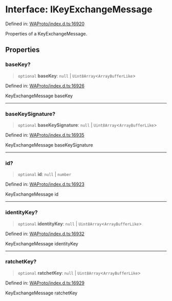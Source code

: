 # Interface: IKeyExchangeMessage

Defined in: [WAProto/index.d.ts:16920](https://github.com/Fokusdotid/bail/blob/82f46c566476ac566bfd781dede14412fcdfb787/WAProto/index.d.ts#L16920)

Properties of a KeyExchangeMessage.

## Properties

### baseKey?

> `optional` **baseKey**: `null` \| `Uint8Array`\<`ArrayBufferLike`\>

Defined in: [WAProto/index.d.ts:16926](https://github.com/Fokusdotid/bail/blob/82f46c566476ac566bfd781dede14412fcdfb787/WAProto/index.d.ts#L16926)

KeyExchangeMessage baseKey

***

### baseKeySignature?

> `optional` **baseKeySignature**: `null` \| `Uint8Array`\<`ArrayBufferLike`\>

Defined in: [WAProto/index.d.ts:16935](https://github.com/Fokusdotid/bail/blob/82f46c566476ac566bfd781dede14412fcdfb787/WAProto/index.d.ts#L16935)

KeyExchangeMessage baseKeySignature

***

### id?

> `optional` **id**: `null` \| `number`

Defined in: [WAProto/index.d.ts:16923](https://github.com/Fokusdotid/bail/blob/82f46c566476ac566bfd781dede14412fcdfb787/WAProto/index.d.ts#L16923)

KeyExchangeMessage id

***

### identityKey?

> `optional` **identityKey**: `null` \| `Uint8Array`\<`ArrayBufferLike`\>

Defined in: [WAProto/index.d.ts:16932](https://github.com/Fokusdotid/bail/blob/82f46c566476ac566bfd781dede14412fcdfb787/WAProto/index.d.ts#L16932)

KeyExchangeMessage identityKey

***

### ratchetKey?

> `optional` **ratchetKey**: `null` \| `Uint8Array`\<`ArrayBufferLike`\>

Defined in: [WAProto/index.d.ts:16929](https://github.com/Fokusdotid/bail/blob/82f46c566476ac566bfd781dede14412fcdfb787/WAProto/index.d.ts#L16929)

KeyExchangeMessage ratchetKey
